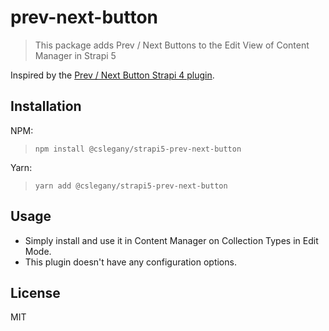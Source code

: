 # prev-next-button
> This package adds Prev / Next Buttons to the Edit View of Content Manager in Strapi 5

Inspired by the [Prev / Next Button Strapi 4 plugin](https://github.com/DalerLeo/strapi-plugin-prev-next-button).

## Installation

NPM:

> `npm install @cslegany/strapi5-prev-next-button`

Yarn:

> `yarn add @cslegany/strapi5-prev-next-button`

## Usage
- Simply install and use it in Content Manager on Collection Types in Edit Mode.
- This plugin doesn't have any configuration options.

## License

MIT